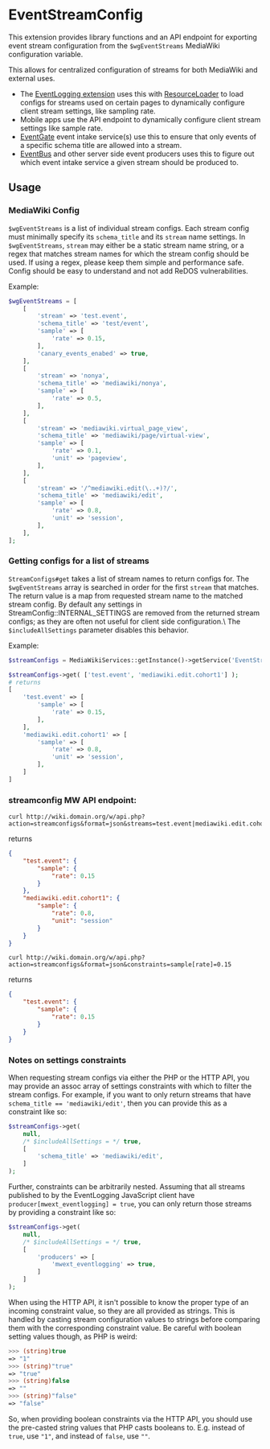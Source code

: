 # EventStreamConfig

This extension provides library functions and an API endpoint for exporting event stream configuration from the `$wgEventStreams` MediaWiki configuration variable.

This allows for centralized configuration of streams for both MediaWiki and external uses.

- The [EventLogging extension](T223931) uses this with [ResourceLoader](https://www.mediawiki.org/wiki/ResourceLoader) to load configs for streams used on certain pages to dynamically configure client stream settings, like sampling rate.
- Mobile apps use the API endpoint to dynamically configure client stream settings like sample rate.
- [EventGate](https://wikitech.wikimedia.org/wiki/Event_Platform/EventGate) event intake service(s) use this to ensure that only events of a specific schema title are allowed into a stream.
- [EventBus](https://www.mediawiki.org/wiki/Extension:EventBus) and other server side event producers uses this to figure out which event intake service a given stream should be produced to.

## Usage

### MediaWiki Config

`$wgEventStreams` is a list of individual stream configs. Each stream config must minimally specify its `schema_title` and its `stream` name settings. In `$wgEventStreams`, `stream` may either be a static stream name string, or a regex that matches stream names for which the stream config should be used. If using a regex, please keep them simple and performance safe. Config should be easy to understand and not add ReDOS vulnerabilities.

Example:

```php
$wgEventStreams = [
    [
        'stream' => 'test.event',
        'schema_title' => 'test/event',
        'sample' => [
            'rate' => 0.15,
        ],
        'canary_events_enabed' => true,
    ],
    [
        'stream' => 'nonya',
        'schema_title' => 'mediawiki/nonya',
        'sample' => [
            'rate' => 0.5,
        ],
    ],
    [
        'stream' => 'mediawiki.virtual_page_view',
        'schema_title' => 'mediawiki/page/virtual-view',
        'sample' => [
            'rate' => 0.1,
            'unit' => 'pageview',
        ],
    ],
    [
        'stream' => '/^mediawiki.edit(\..+)?/',
        'schema_title' => 'mediawiki/edit',
        'sample' => [
            'rate' => 0.8,
            'unit' => 'session',
        ],
    ],
];
```

### Getting configs for a list of streams

`StreamConfigs#get` takes a list of stream names to return configs for. The `$wgEventStreams` array is searched in order for the first `stream` that matches. The return value is a map from requested stream name to the matched stream config. By default any settings in StreamConfig::INTERNAL_SETTINGS are removed from the returned stream configs; as they are often not useful for client side configuration.\ The `$includeAllSettings` parameter disables this behavior.

Example:

```php
$streamConfigs = MediaWikiServices::getInstance()->getService('EventStreamConfig.StreamConfigs');

$streamConfigs->get( ['test.event', 'mediawiki.edit.cohort1'] );
# returns
[
    'test.event' => [
        'sample' => [
            'rate' => 0.15,
        ],
    ],
    'mediawiki.edit.cohort1' => [
        'sample' => [
            'rate' => 0.8,
            'unit' => 'session',
        ],
    ]
]
```

### streamconfig MW API endpoint:

```
curl http://wiki.domain.org/w/api.php?action=streamconfigs&format=json&streams=test.event|mediawiki.edit.cohort1
```

returns

```json
{
    "test.event": {
        "sample": {
            "rate": 0.15
        }
    },
    "mediawiki.edit.cohort1": {
        "sample": {
            "rate": 0.8,
            "unit": "session"
        }
    }
}
```

```
curl http://wiki.domain.org/w/api.php?action=streamconfigs&format=json&constraints=sample[rate]=0.15
```

returns

```json
{
    "test.event": {
        "sample": {
            "rate": 0.15
        }
    }
}
```


### Notes on settings constraints

When requesting stream configs via either the PHP or the HTTP API, you may provide an assoc array
of settings constraints with which to filter the stream configs. For example, if you want to only return
streams that have `schema_title == 'mediawiki/edit'`, then you can provide this as a constraint like so:

```php
$streamConfigs->get(
    null,
    /* $includeAllSettings = */ true,
    [
        'schema_title' => 'mediawiki/edit',
    ]
);
```

Further, constraints can be arbitrarily nested. Assuming that all streams published to by the
EventLogging JavaScript client have `producer[mwext_eventlogging] = true`, you can only return those
streams by providing a constraint like so:

```php
$streamConfigs->get(
    null,
    /* $includeAllSettings = */ true,
    [
        'producers' => [
            'mwext_eventlogging' => true,
        ]
    ]
);
```

When using the HTTP API, it isn't possible to know the proper type of an incoming constraint value, so
they are all provided as strings.  This is handled by casting stream configuration values to strings
before comparing them with the corresponding constraint value.  Be careful with boolean setting values
though, as PHP is weird:

```php
>>> (string)true
=> "1"
>>> (string)"true"
=> "true"
>>> (string)false
=> ""
>>> (string)"false"
=> "false"
```

So, when providing boolean constraints via the HTTP API, you should use the pre-casted string values
that PHP casts booleans to.  E.g. instead of `true`, use `"1"`, and instead of `false`, use `""`.

